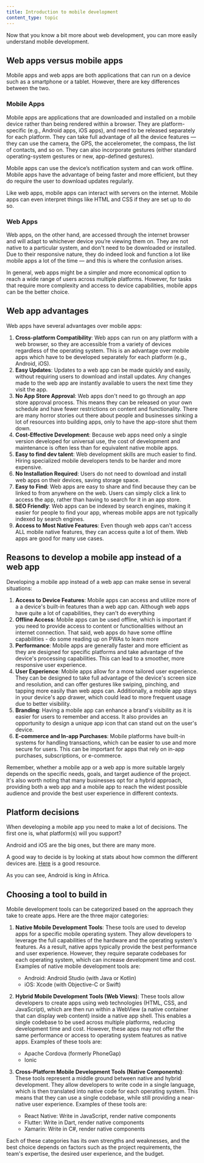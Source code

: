 ```yaml
---
title: Introduction to mobile development 
content_type: topic
---
```


Now that you know a bit more about web development, you can more easily understand mobile development.

## Web apps versus mobile apps

Mobile apps and web apps are both applications that can run on a device such as a smartphone or a tablet. However, there are key differences between the two.

### Mobile Apps

Mobile apps are applications that are downloaded and installed on a mobile device rather than being rendered within a browser. They are platform-specific (e.g., Android apps, iOS apps), and need to be released separately for each platform. They can take full advantage of all the device features — they can use the camera, the GPS, the accelerometer, the compass, the list of contacts, and so on. They can also incorporate gestures (either standard operating-system gestures or new, app-defined gestures).

Mobile apps can use the device’s notification system and can work offline. Mobile apps have the advantage of being faster and more efficient, but they do require the user to download updates regularly.

Like web apps, mobile apps can interact with servers on the internet. Mobile apps can even interpret things like HTML and CSS if they are set up to do so. 

### Web Apps

Web apps, on the other hand, are accessed through the internet browser and will adapt to whichever device you’re viewing them on. They are not native to a particular system, and don't need to be downloaded or installed. Due to their responsive nature, they do indeed look and function a lot like mobile apps a lot of the time — and this is where the confusion arises.

In general, web apps might be a simpler and more economical option to reach a wide range of users across multiple platforms. However, for tasks that require more complexity and access to device capabilities, mobile apps can be the better choice.

## Web app advantages

Web apps have several advantages over mobile apps:

1. **Cross-platform Compatibility**:  Web apps can run on any platform with a web browser, so they are accessible from a variety of devices regardless of the operating system. This is an advantage over mobile apps which have to be developed separately for each platform (e.g., Android, iOS).
2. **Easy Updates**: Updates to a web app can be made quickly and easily, without requiring users to download and install updates. Any changes made to the web app are instantly available to users the next time they visit the app.
3. **No App Store Approval**: Web apps don't need to go through an app store approval process. This means they can be released on your own schedule and have fewer restrictions on content and functionality. There are many horror stories out there about people and businesses sinking a lot of resources into building apps, only to have the app-store shut them down.
4. **Cost-Effective Development**: Because web apps need only a single version developed for universal use, the cost of development and maintenance is often less than for equivalent native mobile apps.
5. **Easy to find dev talent**: Web development skills are much easier to find. Hiring specialized mobile developers tends to be harder and more expensive.
6. **No Installation Required**: Users do not need to download and install web apps on their devices, saving storage space.
7. **Easy to Find**: Web apps are easy to share and find because they can be linked to from anywhere on the web. Users can simply click a link to access the app, rather than having to search for it in an app store.
8. **SEO Friendly**: Web apps can be indexed by search engines, making it easier for people to find your app, whereas mobile apps are not typically indexed by search engines.
9. **Access to Most Native Features**: Even though web apps can't access ALL mobile native features, they can access quite a lot of them. Web apps are good for many use cases. 

## Reasons to develop a mobile app instead of a web app

Developing a mobile app instead of a web app can make sense in several situations:

1. **Access to Device Features**: Mobile apps can access and utilize more of a a device's built-in features than a web app can. Although web apps have quite a lot of capabilities, they can't do everything
2. **Offline Access**: Mobile apps can be used offline, which is important if you need to provide access to content or functionalities without an internet connection. That said, web apps do have some offline capabilities - do some reading up on PWAs to learn more
3. **Performance**: Mobile apps are generally faster and more efficient as they are designed for specific platforms and take advantage of the device's processing capabilities. This can lead to a smoother, more responsive user experience.
4. **User Experience**: Mobile apps allow for a more tailored user experience. They can be designed to take full advantage of the device's screen size and resolution, and can offer gestures like swiping, pinching, and tapping more easily than web apps can. Additionally, a mobile app stays in your device's app drawer, which could lead to more frequent usage due to better visibility.
5. **Branding**: Having a mobile app can enhance a brand's visibility as it is easier for users to remember and access. It also provides an opportunity to design a unique app icon that can stand out on the user's device.
6. **E-commerce and In-app Purchases**: Mobile platforms have built-in systems for handling transactions, which can be easier to use and more secure for users. This can be important for apps that rely on in-app purchases, subscriptions, or e-commerce.

Remember, whether a mobile app or a web app is more suitable largely depends on the specific needs, goals, and target audience of the project. It's also worth noting that many businesses opt for a hybrid approach, providing both a web app and a mobile app to reach the widest possible audience and provide the best user experience in different contexts.

## Platform decisions

When developing a mobile app you need to make a lot of decisions. The first one is, what platform(s) will you support?

Android and iOS are the big ones, but there are many more.

A good way to decide is by looking at stats about how common the different devices are. [Here](https://www.statista.com/statistics/1045247/share-of-mobile-operating-systems-in-africa-by-month/#:~:text=Google's%20Android%20is%20the%20leader,share%20in%20the%20same%20period.) is a good resource.

As you can see, Android is king in Africa. 

## Choosing a tool to build in

Mobile development tools can be categorized based on the approach they take to create apps. Here are the three major categories:

1. **Native Mobile Development Tools**: These tools are used to develop apps for a specific mobile operating system. They allow developers to leverage the full capabilities of the hardware and the operating system's features. As a result, native apps typically provide the best performance and user experience. However, they require separate codebases for each operating system, which can increase development time and cost. Examples of native mobile development tools are:

    - Android: Android Studio (with Java or Kotlin)
    - iOS: Xcode (with Objective-C or Swift)


2. **Hybrid Mobile Development Tools (Web Views)**: These tools allow developers to create apps using web technologies (HTML, CSS, and JavaScript), which are then run within a WebView (a native container that can display web content) inside a native app shell. This enables a single codebase to be used across multiple platforms, reducing development time and cost. However, these apps may not offer the same performance or access to operating system features as native apps. Examples of these tools are:

    - Apache Cordova (formerly PhoneGap)
    - Ionic

3. **Cross-Platform Mobile Development Tools (Native Components)**: These tools represent a middle ground between native and hybrid development. They allow developers to write code in a single language, which is then translated into native code for each operating system. This means that they can use a single codebase, while still providing a near-native user experience. Examples of these tools are:

    - React Native: Write in JavaScript, render native components
    - Flutter: Write in Dart, render native components
    - Xamarin: Write in C#, render native components

Each of these categories has its own strengths and weaknesses, and the best choice depends on factors such as the project requirements, the team's expertise, the desired user experience, and the budget.